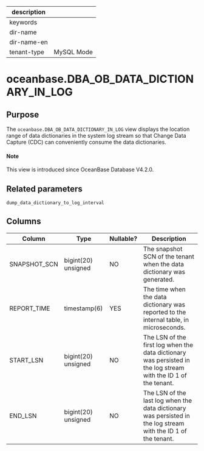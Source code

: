 |description||
|---|---|
|keywords||
|dir-name||
|dir-name-en||
|tenant-type|MySQL Mode|

# oceanbase.DBA_OB_DATA_DICTIONARY_IN_LOG

## Purpose

The `oceanbase.DBA_OB_DATA_DICTIONARY_IN_LOG` view displays the location range of data dictionaries in the system log stream so that Change Data Capture (CDC) can conveniently consume the data dictionaries. 
<main id="notice" type='explain'>
  <h4>Note</h4>
  <p>This view is introduced since OceanBase Database V4.2.0. </p>
</main>

## Related parameters

`dump_data_dictionary_to_log_interval`

## Columns

| **Column** | **Type** | **Nullable?** | **Description** |
| --- | --- | --- | --- |
| SNAPSHOT_SCN | bigint(20) unsigned | NO | The snapshot SCN of the tenant when the data dictionary was generated. |
| REPORT_TIME | timestamp(6) | YES | The time when the data dictionary was reported to the internal table, in microseconds. |
| START_LSN | bigint(20) unsigned | NO | The LSN of the first log when the data dictionary was persisted in the log stream with the ID 1 of the tenant. |
| END_LSN | bigint(20) unsigned | NO | The LSN of the last log when the data dictionary was persisted in the log stream with the ID 1 of the tenant. |
